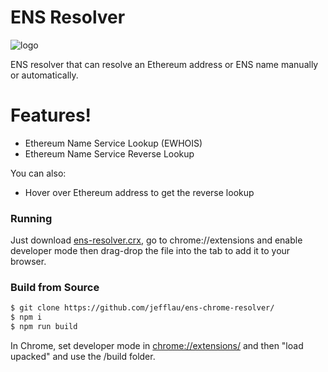 # ENS Resolver 
![logo](public/favicon.ico)

ENS resolver that can resolve an Ethereum address or ENS name manually or automatically.

# Features!

  - Ethereum Name Service Lookup (EWHOIS)
  - Ethereum Name Service Reverse Lookup


You can also:
  - Hover over Ethereum address to get the reverse lookup


### Running
Just download [ens-resolver.crx](https://github.com/jefflau/ens-chrome-resolver/releases), go to chrome://extensions and enable developer mode then drag-drop the file into the tab to add it to your browser.

### Build from Source

```sh
$ git clone https://github.com/jefflau/ens-chrome-resolver/
$ npm i
$ npm run build
```

In Chrome, set developer mode in [chrome://extensions/](chrome://extensions/) and then "load upacked" and use the /build folder.

